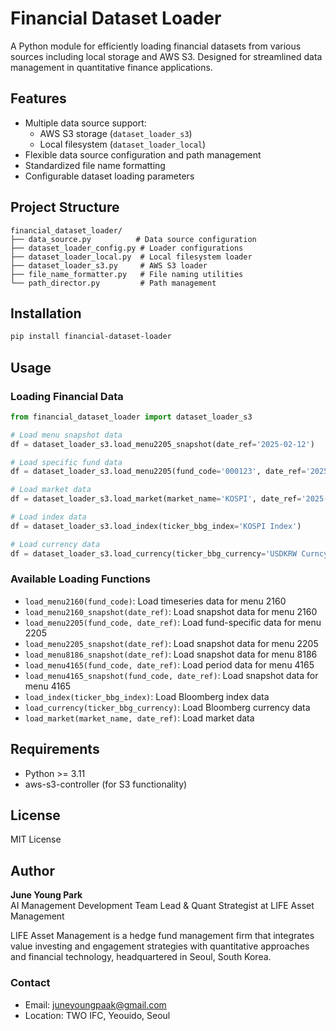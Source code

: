 # Financial Dataset Loader

A Python module for efficiently loading financial datasets from various sources including local storage and AWS S3. Designed for streamlined data management in quantitative finance applications.

## Features

- Multiple data source support:
  - AWS S3 storage (`dataset_loader_s3`)
  - Local filesystem (`dataset_loader_local`)
- Flexible data source configuration and path management
- Standardized file name formatting
- Configurable dataset loading parameters

## Project Structure

```
financial_dataset_loader/
├── data_source.py          # Data source configuration
├── dataset_loader_config.py # Loader configurations
├── dataset_loader_local.py  # Local filesystem loader
├── dataset_loader_s3.py     # AWS S3 loader
├── file_name_formatter.py   # File naming utilities
└── path_director.py         # Path management
```

## Installation

```bash
pip install financial-dataset-loader
```

## Usage

### Loading Financial Data

```python
from financial_dataset_loader import dataset_loader_s3

# Load menu snapshot data
df = dataset_loader_s3.load_menu2205_snapshot(date_ref='2025-02-12')

# Load specific fund data
df = dataset_loader_s3.load_menu2205(fund_code='000123', date_ref='2025-02-12')

# Load market data
df = dataset_loader_s3.load_market(market_name='KOSPI', date_ref='2025-02-12')

# Load index data
df = dataset_loader_s3.load_index(ticker_bbg_index='KOSPI Index')

# Load currency data
df = dataset_loader_s3.load_currency(ticker_bbg_currency='USDKRW Curncy')
```

### Available Loading Functions

- `load_menu2160(fund_code)`: Load timeseries data for menu 2160
- `load_menu2160_snapshot(date_ref)`: Load snapshot data for menu 2160
- `load_menu2205(fund_code, date_ref)`: Load fund-specific data for menu 2205
- `load_menu2205_snapshot(date_ref)`: Load snapshot data for menu 2205
- `load_menu8186_snapshot(date_ref)`: Load snapshot data for menu 8186
- `load_menu4165(fund_code, date_ref)`: Load period data for menu 4165
- `load_menu4165_snapshot(fund_code, date_ref)`: Load snapshot data for menu 4165
- `load_index(ticker_bbg_index)`: Load Bloomberg index data
- `load_currency(ticker_bbg_currency)`: Load Bloomberg currency data
- `load_market(market_name, date_ref)`: Load market data

## Requirements

- Python >= 3.11
- aws-s3-controller (for S3 functionality)

## License

MIT License

## Author

**June Young Park**  
AI Management Development Team Lead & Quant Strategist at LIFE Asset Management

LIFE Asset Management is a hedge fund management firm that integrates value investing and engagement strategies with quantitative approaches and financial technology, headquartered in Seoul, South Korea.

### Contact

- Email: juneyoungpaak@gmail.com
- Location: TWO IFC, Yeouido, Seoul
